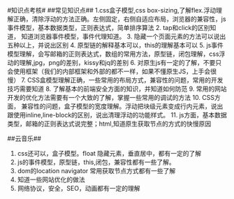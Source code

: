 #知识点考核#
##常见知识点##
1.css盒子模型,css box-sizing,了解flex.浮动理解正确，清除浮动的方法正确。左侧固定，右侧自适应布局，浏览器的兼容性，js事件模型，基本数据类型，正则表达式，简单排序算法
2. tap和click的区别知道， 知道浏览器事件模型，事件代理知道。
3. 隐藏一个页面元素的方法可以说出五种以上，并说出区别
4. 原型链的解释基本可以，this的理解基本可以
5. js事件模型理解，会写邮箱的正则表达式，数组的常用方法，原型链，闭包理解，css浮动的理解,jpg，png的差别，kissy和jq的差别
6. 对原生js有一定的了解，不要只会使用框架（我们的内部框架和外部的都不一样，如果不懂原生JS，上手会很慢）
7. CSS盒模型理解正确，一些常用的布局方式，兼容性的问题，常用的开发技巧需要知道
8. 了解基本的前端安全方面的知识，并知道如何防范
9. 常用的网站开发的优化方法需要有一个大致的了解，掌握一些常用的调试的方法
10. CSS方面， 兼容性的问题，盒子模型的宽度理解。浮动把块级元素变成行内元素，说出跟使用inline,line-block的区别，说出清理浮动的功能样式。
11. js方面，基本数据类型，邮箱的正则表达式说完整；html,知道原生获取节点的方式的快慢原因

##云音乐##
1. css还可以，盒子模型。float 隐藏元素，垂直居中，都有一定的了解
2. js的事件模型，原型链，this,闭包，兼容性都有一些了解。
3. dom的location navigator 常用获取节点方式都有一些了解
4. 知道一些网站优化的做法
5. 网络协议，安全，SEO，动画都有一定的理解